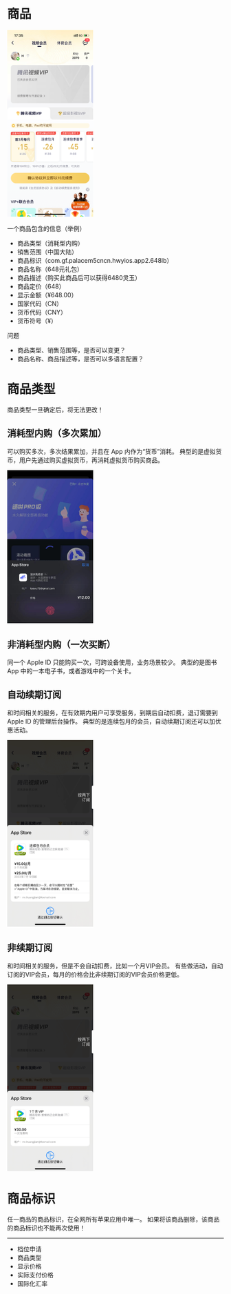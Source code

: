 
# 商品

<img src="../images/100.png" width="200" />

一个商品包含的信息（举例）
- 商品类型（消耗型内购）
- 销售范围（中国大陆）
- 商品标识（com.gf.palacem5cncn.hwyios.app2.648lb）
- 商品名称（648元礼包）
- 商品描述（购买此商品后可以获得6480灵玉）
- 商品定价（648）
- 显示金额（¥648.00）
- 国家代码（CN）
- 货币代码（CNY）
- 货币符号（¥）

问题
- 商品类型、销售范围等，是否可以变更？
- 商品名称、商品描述等，是否可以多语言配置？

# 商品类型

商品类型一旦确定后，将无法更改！

## 消耗型内购（多次累加）

可以购买多次，多次结果累加，并且在 App 内作为“货币”消耗。
典型的是虚拟货币，用户先通过购买虚拟货币，再消耗虚拟货币购买商品。

<img src="../images/103.png" width="200" />

## 非消耗型内购（一次买断）

同一个 Apple ID 只能购买一次，可跨设备使用，业务场景较少。
典型的是图书 App 中的一本电子书，或者游戏中的一个关卡。

## 自动续期订阅

和时间相关的服务，在有效期内用户可享受服务，到期后自动扣费，退订需要到 Apple ID 的管理后台操作。
典型的是连续包月的会员，自动续期订阅还可以加优惠活动。

<img src="../images/101.png" width="200" />

## 非续期订阅

和时间相关的服务，但是不会自动扣费，比如一个月VIP会员。
有些做活动，自动订阅的VIP会员，每月的价格会比非续期订阅的VIP会员价格更低。

<img src="../images/102.png" width="200" />

# 商品标识

任一商品的商品标识，在全网所有苹果应用中唯一。
如果将该商品删除，该商品的商品标识也不能再次使用！




---

- 档位申请
- 商品类型
- 显示价格
- 实际支付价格
- 国际化汇率
